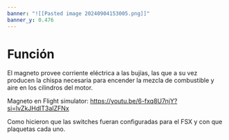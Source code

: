 ```yaml
---
banner: "![[Pasted image 20240904153005.png]]"
banner_y: 0.476
---
```

# Función
El magneto provee corriente eléctrica a las bujías, las que a su vez producen la chispa necesaria para encender la mezcla de combustible y aire en los cilindros del motor.

Magneto en Flight simulator: https://youtu.be/6-fxq8U7njY?si=lvZkJHdlT3aIZFNx


Como hicieron que las switches fueran configuradas para el FSX y con que plaquetas cada uno.

